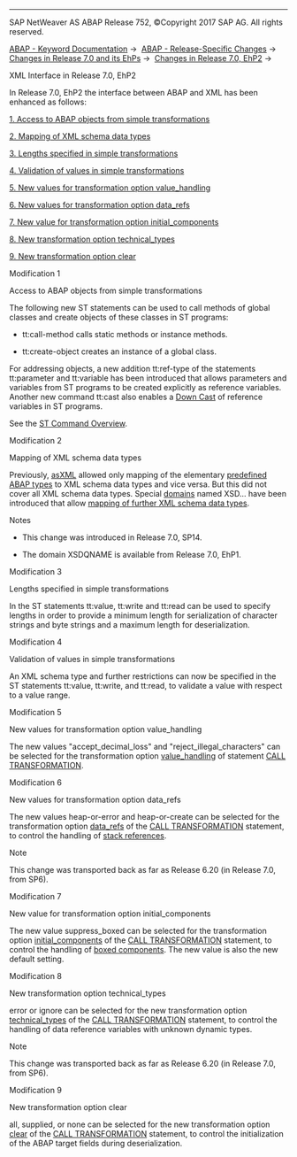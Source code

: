   

* * *

SAP NetWeaver AS ABAP Release 752, ©Copyright 2017 SAP AG. All rights reserved.

[ABAP - Keyword Documentation](javascript:call_link\('abenabap.htm'\)) →  [ABAP - Release-Specific Changes](javascript:call_link\('abennews.htm'\)) →  [Changes in Release 7.0 and its EhPs](javascript:call_link\('abennews-70_ehps.htm'\)) →  [Changes in Release 7.0, EhP2](javascript:call_link\('abennews-71.htm'\)) → 

XML Interface in Release 7.0, EhP2

In Release 7.0, EhP2 the interface between ABAP and XML has been enhanced as follows:

[1\. Access to ABAP objects from simple transformations](#!ABAP_MODIFICATION_1@1@)

[2\. Mapping of XML schema data types](#!ABAP_MODIFICATION_2@2@)

[3\. Lengths specified in simple transformations](#!ABAP_MODIFICATION_3@3@)

[4\. Validation of values in simple transformations](#!ABAP_MODIFICATION_4@4@)

[5\. New values for transformation option value\_handling](#!ABAP_MODIFICATION_5@5@)

[6\. New values for transformation option data\_refs](#!ABAP_MODIFICATION_6@6@)

[7\. New value for transformation option initial\_components](#!ABAP_MODIFICATION_7@7@)

[8\. New transformation option technical\_types](#!ABAP_MODIFICATION_8@8@)

[9\. New transformation option clear](#!ABAP_MODIFICATION_9@9@)

Modification 1

Access to ABAP objects from simple transformations

The following new ST statements can be used to call methods of global classes and create objects of these classes in ST programs:

-   tt:call-method calls static methods or instance methods.
    
-   tt:create-object creates an instance of a global class.
    

For addressing objects, a new addition tt:ref-type of the statements tt:parameter and tt:variable has been introduced that allows parameters and variables from ST programs to be created explicitly as reference variables. Another new command tt:cast also enables a [Down Cast](javascript:call_link\('abendown_cast_glosry.htm'\) "Glossary Entry") of reference variables in ST programs.

See the [ST Command Overview](javascript:call_link\('abenst_statements.htm'\)).

Modification 2

Mapping of XML schema data types

Previously, [asXML](javascript:call_link\('abenasxml_glosry.htm'\) "Glossary Entry") allowed only mapping of the elementary [predefined ABAP types](javascript:call_link\('abenpredefined_abap_type_glosry.htm'\) "Glossary Entry") to XML schema data types and vice versa. But this did not cover all XML schema data types. Special [domains](javascript:call_link\('abendomain_glosry.htm'\) "Glossary Entry") named XSD... have been introduced that allow [mapping of further XML schema data types](javascript:call_link\('abenabap_xslt_asxml_schema.htm'\)).

Notes

-   This change was introduced in Release 7.0, SP14.
    
-   The domain XSDQNAME is available from Release 7.0, EhP1.
    

Modification 3

Lengths specified in simple transformations

In the ST statements tt:value, tt:write and tt:read can be used to specify lengths in order to provide a minimum length for serialization of character strings and byte strings and a maximum length for deserialization.

Modification 4

Validation of values in simple transformations

An XML schema type and further restrictions can now be specified in the ST statements tt:value, tt:write, and tt:read, to validate a value with respect to a value range.

Modification 5

New values for transformation option value\_handling

The new values "accept\_decimal\_loss" and "reject\_illegal\_characters" can be selected for the transformation option [value\_handling](javascript:call_link\('abapcall_transformation_options.htm'\)) of statement [CALL TRANSFORMATION](javascript:call_link\('abapcall_transformation.htm'\)).

Modification 6

New values for transformation option data\_refs

The new values heap-or-error and heap-or-create can be selected for the transformation option [data\_refs](javascript:call_link\('abapcall_transformation_options.htm'\)) of the [CALL TRANSFORMATION](javascript:call_link\('abapcall_transformation.htm'\)) statement, to control the handling of [stack references](javascript:call_link\('abenstack_reference_glosry.htm'\) "Glossary Entry").

Note

This change was transported back as far as Release 6.20 (in Release 7.0, from SP6).

Modification 7

New value for transformation option initial\_components

The new value suppress\_boxed can be selected for the transformation option [initial\_components](javascript:call_link\('abapcall_transformation_options.htm'\)) of the [CALL TRANSFORMATION](javascript:call_link\('abapcall_transformation.htm'\)) statement, to control the handling of [boxed components](javascript:call_link\('abenboxed_component_glosry.htm'\) "Glossary Entry"). The new value is also the new default setting.

Modification 8

New transformation option technical\_types

error or ignore can be selected for the new transformation option [technical\_types](javascript:call_link\('abapcall_transformation_options.htm'\)) of the [CALL TRANSFORMATION](javascript:call_link\('abapcall_transformation.htm'\)) statement, to control the handling of data reference variables with unknown dynamic types.

Note

This change was transported back as far as Release 6.20 (in Release 7.0, from SP6).

Modification 9

New transformation option clear

all, supplied, or none can be selected for the new transformation option [clear](javascript:call_link\('abapcall_transformation_options.htm'\)) of the [CALL TRANSFORMATION](javascript:call_link\('abapcall_transformation.htm'\)) statement, to control the initialization of the ABAP target fields during deserialization.